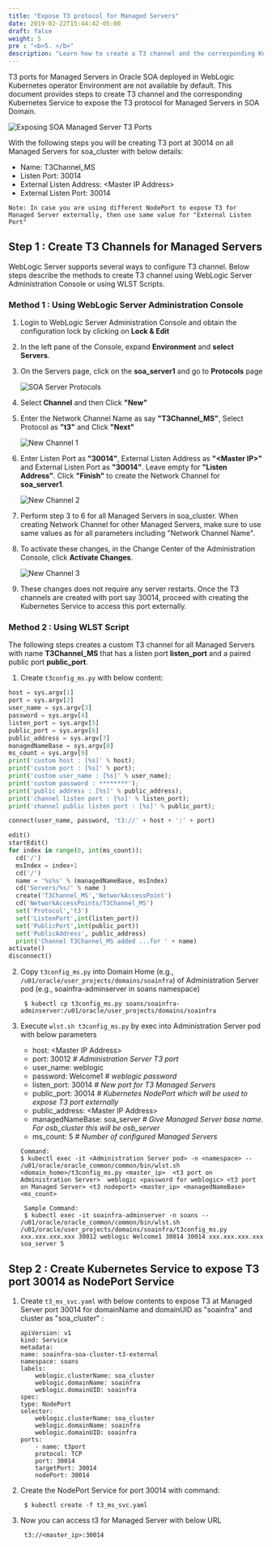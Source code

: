 ```yaml
---
title: "Expose T3 protocol for Managed Servers"
date: 2019-02-22T15:44:42-05:00
draft: false
weight: 5
pre : "<b>5. </b>"
description: "Learn how to create a T3 channel and the corresponding Kubernetes Service to expose the T3 protocol for Managed Servers in SOA Domain."
---
```


T3 ports for Managed Servers in Oracle SOA deployed in WebLogic Kubernetes operator Environment are not available by default.
This document provides steps to create T3 channel and the corresponding Kubernetes Service to expose the T3 protocol for Managed Servers in SOA Domain.

![Exposing SOA Managed Server T3 Ports](/weblogic-kubernetes-operator/images/ExposeSOAMST3.png)

With the following steps you will be creating T3 port at 30014 on all Managed Servers for soa_cluster with below details:

* Name: T3Channel_MS
* Listen Port:  30014
* External Listen Address: \<Master IP Address> 
* External Listen Port:  30014

`Note: In case you are using different NodePort to expose T3 for Managed Server externally, then use same value for "External Listen Port"`

## Step 1 : Create T3 Channels for Managed Servers

WebLogic Server supports several ways to configure T3 channel. Below steps describe the methods to create T3 channel using WebLogic Server Administration Console or using WLST Scripts.

### Method 1 : Using WebLogic Server Administration Console

1. Login to WebLogic Server Administration  Console and obtain the configuration lock by clicking on **Lock & Edit**

2. In the left pane of the Console, expand **Environment** and **select Servers**.

3. On the Servers page, click on the **soa_server1** and go to **Protocols** page

    ![SOA Server Protocols](/weblogic-kubernetes-operator/images/soa_server1_protocols.jpg)

4. Select **Channel** and then Click **"New"**

5. Enter the Network Channel Name as say **"T3Channel_MS"**, Select Protocol as **"t3"** and Click **"Next"**

    ![New Channel 1](/weblogic-kubernetes-operator/images/soa_server1_t3_newchannel1.jpg)

6. Enter Listen Port as **"30014"**, External Listen Address as **"\<Master IP>"** and External Listen Port as **"30014"**. Leave empty for **"Listen Address"**. Click **"Finish"** to create the Network Channel for **soa_server1**.

    ![New Channel 2](/weblogic-kubernetes-operator/images/soa_server1_t3_newchannel2.jpg)

7. Perform step 3 to 6 for all Managed Servers in soa_cluster. When creating Network Channel for other Managed Servers, make sure to use same values as for all parameters including "Network Channel Name".

8. To activate these changes, in the Change Center of the Administration Console, click **Activate Changes**. 

    ![New Channel 3](/weblogic-kubernetes-operator/images/soa_server1_t3_newchannel3.jpg)

9. These changes does not require any server restarts. Once the T3 channels are created with port say 30014, proceed with creating the Kubernetes Service to access this port externally. 

### Method 2 : Using WLST Script

The following steps creates a custom T3 channel for all Managed Servers with name **T3Channel_MS** that has a listen port **listen_port** and a paired public port **public_port**.

1. Create `t3config_ms.py` with below content:

``` Python
host = sys.argv[1]
port = sys.argv[2]
user_name = sys.argv[3]
password = sys.argv[4]
listen_port = sys.argv[5]
public_port = sys.argv[6]
public_address = sys.argv[7]
managedNameBase = sys.argv[8]
ms_count = sys.argv[9]
print('custom host : [%s]' % host);
print('custom port : [%s]' % port);
print('custom user_name : [%s]' % user_name);
print('custom password : ********');
print('public address : [%s]' % public_address);
print('channel listen port : [%s]' % listen_port);
print('channel public listen port : [%s]' % public_port);

connect(user_name, password, 't3://' + host + ':' + port)

edit()
startEdit()
for index in range(0, int(ms_count)):
  cd('/')
  msIndex = index+1
  cd('/')
  name = '%s%s' % (managedNameBase, msIndex)
  cd('Servers/%s/' % name )
  create('T3Channel_MS','NetworkAccessPoint')
  cd('NetworkAccessPoints/T3Channel_MS')
  set('Protocol','t3')
  set('ListenPort',int(listen_port))
  set('PublicPort',int(public_port))
  set('PublicAddress', public_address)
  print('Channel T3Channel_MS added ...for ' + name)
activate()
disconnect()
```

2. Copy `t3config_ms.py` into Domain Home (e.g., `/u01/oracle/user_projects/domains/soainfra`) of Administration Server pod (e.g., soainfra-adminserver in soans namespace)

        $ kubectl cp t3config_ms.py soans/soainfra-adminserver:/u01/oracle/user_projects/domains/soainfra

3. Execute `wlst.sh t3config_ms.py` by exec into Administration Server pod with below parameters

    * host: \<Master IP Address>
    * port:  30012 *# Administration Server T3 port*
    * user_name: weblogic 
    * password: Welcome1 *# weblogic password*
    * listen_port: 30014 *# New port for T3 Managed Servers*
    * public_port: 30014 *# Kubernetes NodePort which will be used to expose T3 port externally*
    * public_address: \<Master IP Address>    
    * managedNameBase: soa_server *# Give Managed Server base name. For osb_cluster this will be osb_server*
    * ms_count: 5 *# Number of configured Managed Servers* 

    ```
    Command:
    $ kubectl exec -it <Administration Server pod> -n <namespace> -- /u01/oracle/oracle_common/common/bin/wlst.sh  <domain_home>/t3config_ms.py <master_ip>  <t3 port on Administration Server>  weblogic <password for weblogic> <t3 port on Managed Server> <t3 nodeport> <master_ip> <managedNameBase> <ms_count>
    ```
        Sample Command:
        $ kubectl exec -it soainfra-adminserver -n soans -- /u01/oracle/oracle_common/common/bin/wlst.sh /u01/oracle/user_projects/domains/soainfra/t3config_ms.py xxx.xxx.xxx.xxx 30012 weblogic Welcome1 30014 30014 xxx.xxx.xxx.xxx soa_server 5

## Step 2 : Create Kubernetes Service to expose T3 port 30014 as NodePort Service

1. Create `t3_ms_svc.yaml` with below contents to expose T3 at Managed Server port 30014 for domainName and domainUID as "soainfra" and  cluster as "soa_cluster" :

    ```
    apiVersion: v1
    kind: Service
    metadata:
    name: soainfra-soa-cluster-t3-external
    namespace: soans
    labels:
        weblogic.clusterName: soa_cluster
        weblogic.domainName: soainfra
        weblogic.domainUID: soainfra
    spec:
    type: NodePort
    selector:
        weblogic.clusterName: soa_cluster
        weblogic.domainName: soainfra
        weblogic.domainUID: soainfra
    ports:
        - name: t3port
        protocol: TCP
        port: 30014
        targetPort: 30014
        nodePort: 30014
    ```

2. Create the NodePort Service for port 30014 with command:

        $ kubectl create -f t3_ms_svc.yaml

3. Now you can access t3 for Managed Server with below URL

        t3://<master_ip>:30014

